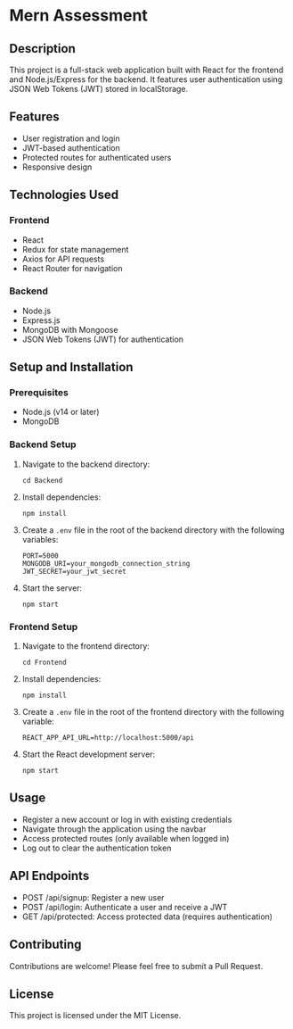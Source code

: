 # Mern Assessment

## Description
This project is a full-stack web application built with React for the frontend and Node.js/Express for the backend. It features user authentication using JSON Web Tokens (JWT) stored in localStorage.

## Features
- User registration and login
- JWT-based authentication
- Protected routes for authenticated users
- Responsive design

## Technologies Used
### Frontend
- React
- Redux for state management
- Axios for API requests
- React Router for navigation

### Backend
- Node.js
- Express.js
- MongoDB with Mongoose
- JSON Web Tokens (JWT) for authentication

## Setup and Installation

### Prerequisites
- Node.js (v14 or later)
- MongoDB

### Backend Setup
1. Navigate to the backend directory:
   ```
   cd Backend
   ```
2. Install dependencies:
   ```
   npm install
   ```
3. Create a `.env` file in the root of the backend directory with the following variables:
   ```
   PORT=5000
   MONGODB_URI=your_mongodb_connection_string
   JWT_SECRET=your_jwt_secret
   ```
4. Start the server:
   ```
   npm start
   ```

### Frontend Setup
1. Navigate to the frontend directory:
   ```
   cd Frontend
   ```
2. Install dependencies:
   ```
   npm install
   ```
3. Create a `.env` file in the root of the frontend directory with the following variable:
   ```
   REACT_APP_API_URL=http://localhost:5000/api
   ```
4. Start the React development server:
   ```
   npm start
   ```

## Usage
- Register a new account or log in with existing credentials
- Navigate through the application using the navbar
- Access protected routes (only available when logged in)
- Log out to clear the authentication token

## API Endpoints
- POST /api/signup: Register a new user
- POST /api/login: Authenticate a user and receive a JWT
- GET /api/protected: Access protected data (requires authentication)

## Contributing
Contributions are welcome! Please feel free to submit a Pull Request.

## License
This project is licensed under the MIT License.
